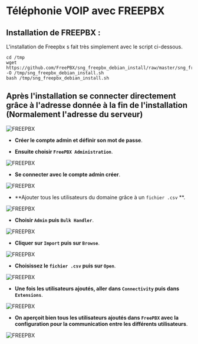 # Téléphonie VOIP avec FREEPBX

## Installation de FREEPBX : 

L'installation de Freepbx s fait très simplement avec le script ci-dessous.
```
cd /tmp
wget https://github.com/FreePBX/sng_freepbx_debian_install/raw/master/sng_freepbx_debian_install.sh  -O /tmp/sng_freepbx_debian_install.sh
bash /tmp/sng_freepbx_debian_install.sh
```
## Après l'installation  se connecter directement grâce à l'adresse donnée à la fin de l'installation (Normalement l'adresse du serveur)

![FREEPBX](https://github.com/WildCodeSchool/TSSR-ANGOU-P3-G1/blob/main/images/freepbx-1)


- **Créer le compte admin et définir son mot de passe**.
  
- **Ensuite choisir ``FreePBX Administration``**.

![FREEPBX](https://github.com/user-attachments/assets/c16de851-8c49-46f0-b910-37a84c7c3002)

- **Se connecter avec le compte admin créer**.

![FREEPBX](https://github.com/user-attachments/assets/47bfbdf1-b493-4d1e-bf60-7594b52ec17c)

- **Ajouter tous les utilisateurs du domaine grâce à un ``fichier .csv`` **.

![FREEPBX](https://github.com/user-attachments/assets/be1b778d-039e-4ae7-a5b2-670041e36543)


- **Choisir ``Admin`` puis ``Bulk Handler``**.
  
![FREEPBX](https://github.com/user-attachments/assets/9b109810-04f4-4565-861c-98e98154f795)

- **Cliquer sur ``Import`` puis sur ``Browse``**.

![FREEPBX](https://github.com/user-attachments/assets/fd11e9f0-260c-4fbb-881b-fc0a5755cd6d)

- **Choisissez le ``fichier .csv`` puis sur ``Open``**.

![FREEPBX](https://github.com/user-attachments/assets/4403516f-4dce-4a2f-9bd7-a3f03acffa3b)

- **Une fois les utilisateurs ajoutés, aller dans ``Connectivity`` puis dans ``Extensions``**.

![FREEPBX](https://github.com/user-attachments/assets/aba5c62e-7954-4fad-9fd5-31f659247bcd)

- **On aperçoit bien tous les utilisateurs ajoutés dans ``FreePBX`` avec la configuration pour la communication entre les différents utilisateurs**.

![FREEPBX](https://github.com/user-attachments/assets/759c945a-573b-429d-aabf-cf50cbcc20ce)
